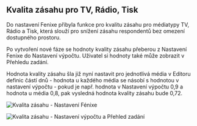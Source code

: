 ﻿---
categories: [fenix]
layout: fenix
---

## Kvalita zásahu pro TV, Rádio, Tisk
Do nastavení Fenixe přibyla funkce pro kvalitu zásahu pro médiatypy TV, Rádio a Tisk, která slouží pro snížení zásahu respondentů bez omezení dostupného prostoru.

Po vytvoření nové fáze se hodnoty kvality zásahu přeberou z Nastavení Fenixe do Nastavení výpočtu. Uživatel si hodnoty také může zobrazit v Přehledu zadání.

Hodnota kvality zásahu šla již nyní nastavit pro jednotlivá média v Editoru definic částí dnů - hodnota u každého média se násobí s hodnotou v nastavení výpočtu - pokud je např. hodnota v Nastavení výpočtu 0,9 a hodnota u média 0,8, pak vysledná hodnota kvality zásahu bude 0,72.

![Kvalita zásahu - Nastavení Fénixe]({{site.url}}/data/kvalita_nastaveni.png "Kvalita zásahu - Nastavení Fénixe")

![Kvalita zásahu - Nastavení výpočtu a Přehled zadání]({{site.url}}/data/kvalita_vypocet.png "Kvalita zásahu - Nastavení výpočtu a Přehled zadání")